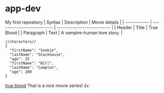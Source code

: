 # app-dev
My first repository
| Syntax       | Description                 | Movie details               |
| ------------ | --------------------------- | --------------------------- |
| Header       | Title                       | True Blood                  |
| Paragraph    | Text                        | A vampire-human love story. |


```
//characters//
{
  "firstName": "Sookie",
  "lastName": "Stackhouse",
  "age": 25
  "firstName": "Bill",
  "lastName": "Compton",
  "age": 200
}
```
[true blood](https://www.netflix.com/search?q=tru&jbv=70157135)
That is a nice movie series!  👍:
